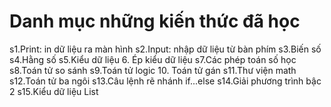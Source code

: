 # Danh mục những kiến thức đã học

s1.Print: in dữ liệu ra màn hình
s2.Input: nhập dữ liệu từ bàn phím
s3.Biến số
s4.Hằng số
s5.Kiểu dữ liệu 6. Ép kiểu dữ liệu
s7.Các phép toán số học
s8.Toán tử so sánh
s9.Toán tử logic 10. Toán tử gán
s11.Thư viện math
s12.Toán tử ba ngôi
s13.Câu lệnh rẽ nhánh if...else
s14.Giải phương trình bậc 2
s15.Kiểu dữ liệu List
